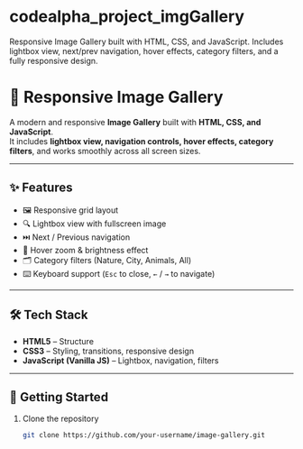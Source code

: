# codealpha_project_imgGallery
Responsive Image Gallery built with HTML, CSS, and JavaScript. Includes lightbox view, next/prev navigation, hover effects, category filters, and a fully responsive design.
# 📸 Responsive Image Gallery

A modern and responsive **Image Gallery** built with **HTML, CSS, and JavaScript**.  
It includes **lightbox view, navigation controls, hover effects, category filters**, and works smoothly across all screen sizes.  

---

## ✨ Features
- 🖼️ Responsive grid layout  
- 🔍 Lightbox view with fullscreen image  
- ⏭️ Next / Previous navigation  
- 🎨 Hover zoom & brightness effect  
- 🗂️ Category filters (Nature, City, Animals, All)  
- ⌨️ Keyboard support (`Esc` to close, `←` / `→` to navigate)  

---

## 🛠️ Tech Stack
- **HTML5** – Structure  
- **CSS3** – Styling, transitions, responsive design  
- **JavaScript (Vanilla JS)** – Lightbox, navigation, filters  

---

## 🚀 Getting Started

1. Clone the repository  
   ```bash
   git clone https://github.com/your-username/image-gallery.git
